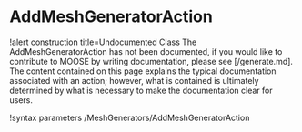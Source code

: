 # AddMeshGeneratorAction

!alert construction title=Undocumented Class
The AddMeshGeneratorAction has not been documented, if you would like to contribute to MOOSE by writing
documentation, please see [/generate.md]. The content contained on this page explains the typical
documentation associated with an action; however, what is contained is ultimately determined by what
is necessary to make the documentation clear for users.

!syntax parameters /MeshGenerators/AddMeshGeneratorAction
